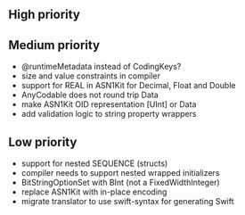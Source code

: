 High priority
-------------


Medium priority
---------------

- @runtimeMetadata instead of CodingKeys?
- size and value constraints in compiler
- support for REAL in ASN1Kit for Decimal, Float and Double
- AnyCodable does not round trip Data
- make ASN1Kit OID representation [UInt] or Data
- add validation logic to string property wrappers

Low priority
------------

- support for nested SEQUENCE (structs)
- compiler needs to support nested wrapped initializers
- BitStringOptionSet with BInt (not a FixedWidthInteger)
- replace ASN1Kit with in-place encoding
- migrate translator to use swift-syntax for generating Swift

